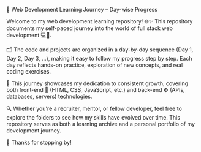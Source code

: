 📘 Web Development Learning Journey – Day-wise Progress

Welcome to my web development learning repository! 🌐✨
This repository documents my self-paced journey into the world of full stack web development 💻🔧.

🗂️ The code and projects are organized in a day-by-day sequence (Day 1, Day 2, Day 3, ...), making it easy to follow my progress step by step. Each day reflects hands-on practice, exploration of new concepts, and real coding exercises.

🚀 This journey showcases my dedication to consistent growth, covering both front-end 🎨 (HTML, CSS, JavaScript, etc.) and back-end ⚙️ (APIs, databases, servers) technologies.

🔍 Whether you're a recruiter, mentor, or fellow developer, feel free to explore the folders to see how my skills have evolved over time. This repository serves as both a learning archive and a personal portfolio of my development journey.

🙌 Thanks for stopping by!
